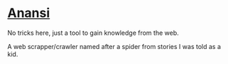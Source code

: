 # [Anansi](https://en.wikipedia.org/wiki/Anansi)

No tricks here, just a tool to gain knowledge from the web.

A web scrapper/crawler named after a spider from stories I was told as a kid.